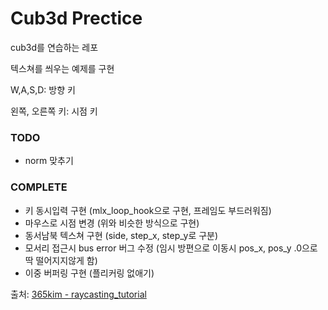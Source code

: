 Cub3d Prectice
=============================

cub3d를 연습하는 레포

텍스쳐를 씌우는 예제를 구현

W,A,S,D: 방향 키

왼쪽, 오른쪽 키: 시점 키

### TODO
- norm 맞추기

### COMPLETE
- 키 동시입력 구현 (mlx_loop_hook으로 구현, 프레임도 부드러워짐)
- 마우스로 시점 변경 (위와 비슷한 방식으로 구현)
- 동서남북 텍스쳐 구현 (side, step_x, step_y로 구분)
- 모서리 접근시 bus error 버그 수정 (임시 방편으로 이동시 pos_x, pos_y .0으로 딱 떨어지지않게 함)
- 이중 버퍼링 구현 (플리커링 없애기)

출처: [365kim - raycasting_tutorial](https://github.com/365kim/raycasting_tutorial)
